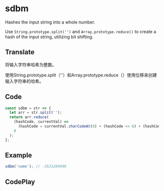 # sdbm

Hashes the input string into a whole number.

Use `String.prototype.split('')` and `Array.prototype.reduce()` to create a hash of the input string, utilizing bit shifting.

## Translate

将输入字符串哈希为整数。

使用String.prototype.split（''）和Array.prototype.reduce（）使用位移来创建输入字符串的哈希。

## Code

```js
const sdbm = str => {
  let arr = str.split('');
  return arr.reduce(
    (hashCode, currentVal) =>
      (hashCode = currentVal.charCodeAt(0) + (hashCode << 6) + (hashCode << 16) - hashCode),
    0
  );
};
```

## Example

```js
sdbm('name'); // -3521204949
```

## CodePlay

<template>
  <code-play codeplay-id="" />
</template>
